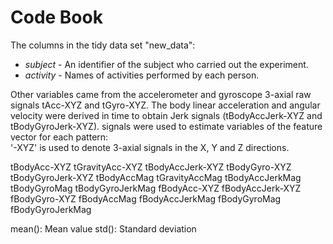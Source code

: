 # Code Book

The columns in the tidy data set "new_data":

  - *subject* - An identifier of the subject who carried out the experiment.
  - *activity* - Names of activities performed by each person.

Other variables came from the accelerometer and gyroscope 3-axial raw signals tAcc-XYZ and tGyro-XYZ.
The body linear acceleration and angular velocity were derived in time to obtain Jerk signals (tBodyAccJerk-XYZ and tBodyGyroJerk-XYZ).
signals were used to estimate variables of the feature vector for each pattern:  
'-XYZ' is used to denote 3-axial signals in the X, Y and Z directions.

tBodyAcc-XYZ
tGravityAcc-XYZ
tBodyAccJerk-XYZ
tBodyGyro-XYZ
tBodyGyroJerk-XYZ
tBodyAccMag
tGravityAccMag
tBodyAccJerkMag
tBodyGyroMag
tBodyGyroJerkMag
fBodyAcc-XYZ
fBodyAccJerk-XYZ
fBodyGyro-XYZ
fBodyAccMag
fBodyAccJerkMag
fBodyGyroMag
fBodyGyroJerkMag

mean(): Mean value
std(): Standard deviation